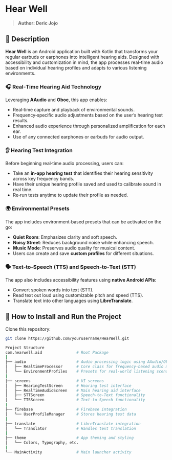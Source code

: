 # Hear Well
> **Author: Deric Jojo**

## 📄 Description
**Hear Well** is an Android application built with Kotlin that transforms your regular earbuds or earphones into intelligent hearing aids. Designed with accessibility and customization in mind, the app processes real-time audio based on individual hearing profiles and adapts to various listening environments.

### 🎧 Real‑Time Hearing Aid Technology
Leveraging **AAudio** and **Oboe**, this app enables:
- Real‑time capture and playback of environmental sounds.
- Frequency‑specific audio adjustments based on the user’s hearing test results.
- Enhanced audio experience through personalized amplification for each ear.
- Use of any connected earphones or earbuds for audio output.

### 👂 Hearing Test Integration
Before beginning real‑time audio processing, users can:
- Take an **in‑app hearing test** that identifies their hearing sensitivity across key frequency bands.
- Have their unique hearing profile saved and used to calibrate sound in real time.
- Re‑run tests anytime to update their profile as needed.

### 🌍 Environmental Presets
The app includes environment‑based presets that can be activated on the go:
- **Quiet Room**: Emphasizes clarity and soft speech.
- **Noisy Street**: Reduces background noise while enhancing speech.
- **Music Mode**: Preserves audio quality for musical content.
- Users can create and save **custom profiles** for different situations.

### 🗣️ Text‑to‑Speech (TTS) and Speech‑to‑Text (STT)
The app also includes accessibility features using **native Android APIs**:
- Convert spoken words into text (STT).
- Read text out loud using customizable pitch and speed (TTS).
- Translate text into other languages using **LibreTranslate**.

## 🔨 How to Install and Run the Project
Clone this repository:
```bash
git clone https://github.com/yourusername/HearWell.git
```
```bash
Project Structure
com.hearwell.aid               # Root Package
|
├── audio                      # Audio processing logic using AAudio/Oboe
│   ├── RealtimeProcessor      # Core class for frequency‑based audio manipulation
│   └── EnvironmentProfiles    # Presets for real‑world listening scenarios
|
├── screens                    # UI screens
│   ├── HearingTestScreen      # Hearing test interface
│   ├── RealTimeAudioScreen    # Main hearing aid interface
│   ├── STTScreen              # Speech‑to‑Text functionality
│   └── TTSScreen              # Text‑to‑Speech functionality
|
├── firebase                   # Firebase integration
│   └── UserProfileManager     # Stores hearing test data
|
├── translate                  # LibreTranslate integration
│   └── Translator             # Handles text translation
|
├── theme                      # App theming and styling
│   └── Colors, Typography, etc.
|
└── MainActivity               # Main launcher activity
```
